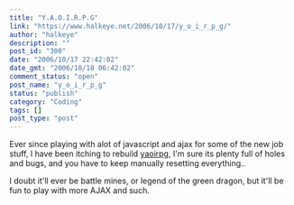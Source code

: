 ```yaml
---
title: "Y.A.O.I.R.P.G"
link: "https://www.halkeye.net/2006/10/17/y_o_i_r_p_g/"
author: "halkeye"
description: ""
post_id: "300"
date: "2006/10/17 22:42:02"
date_gmt: "2006/10/18 06:42:02"
comment_status: "open"
post_name: "y_o_i_r_p_g"
status: "publish"
category: "Coding"
tags: []
post_type: "post"
---
```


Ever since playing with alot of javascript and ajax for some of the new job stuff, I have been itching to rebuild [yaoirpg](http://yaoirpg.halkeye.net/), I'm sure its plenty full of holes and bugs, and you have to keep manually resetting everything..

I doubt it'll ever be battle mines, or legend of the green dragon, but it'll be fun to play with more AJAX and such.